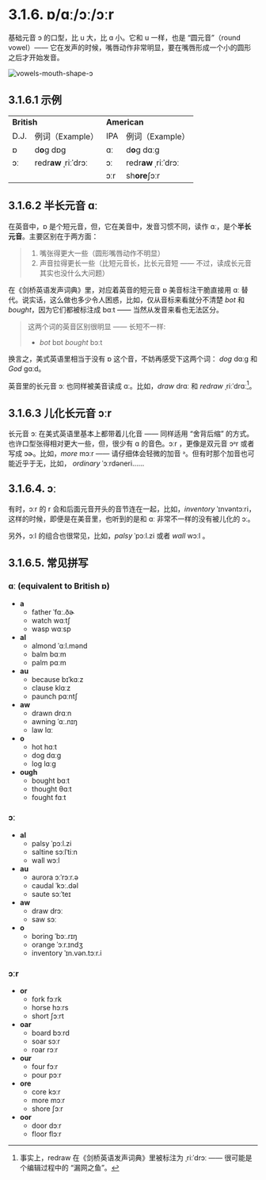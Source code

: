 # 3.1.6. <span class="pho">ɒ/ɑː/ɔː/ɔːr</span>

基础元音 <span class="pho">ɔ</span> 的口型，比 <span class="pho">u</span> 大，比 <span class="pho">ɑ</span> 小。它和 <span class="pho">u</span> 一样，也是 “圆元音”（round vowel）—— 它在发声的时候，嘴唇动作非常明显，要在嘴唇形成一个小的圆形之后才开始发音。

![vowels-mouth-shape-ɔ](/images/vowels-mouth-shape-ɔ.svg)

## 3.1.6.1 示例

<table>
<tbody>
<tr>
<td colspan="2"><strong>British</strong></td>
<td colspan="2"><strong>American</strong></td>
</tr>
<tr>
<td>D.J.</td>
<td>例词（Example）</td>
<td>IPA</td>
<td>例词（Example）</td>
</tr>
<tr>
<td><span class="pho">ɒ</span><span class="speak-word-inline" data-audio-uk-male="/audios/uk_phonetics_sound_sock_2023feb.mp3"></span></td>
<td>d<b>o</b>g <span class="pho alt">dɒɡ</span><span class="speak-word-inline" data-audio-uk-female="/audios/dog-uk-female.mp3" data-audio-uk-male="/audios/dog-uk-male.mp3"></span></td>
<td><span class="pho">ɑː</span><span class="speak-word-inline" data-audio-us-male="/audios/us_phonetics_sound_father_2023feb.mp3"></span></td>
<td>d<b>o</b>g <span class="pho alt">dɑːɡ</span><span class="speak-word-inline" data-audio-us-female="/audios/dog-us-female.mp3" data-audio-us-male="/audios/dog-us-male.mp3"></span></td>
</tr>
<tr>
<td><span class="pho">ɔː</span><span class="speak-word-inline" data-audio-uk-male="/audios/uk_phonetics_sound_horse_2023feb.mp3"></span></td>
<td>redr<b>aw</b> <span class="pho alt">ˌriːˈdrɔː</span><span class="speak-word-inline" data-audio-uk-female="/audios/redraw-uk-female.mp3" data-audio-uk-male="/audios/redraw-uk-male.mp3"></span></td>
<td><span class="pho">ɔː</span><span class="speak-word-inline" data-audio-us-male="/audios/us_phonetics_sound_horse_2023feb.mp3"></span></td>
<td>redr<b>aw</b> <span class="pho alt">ˌriːˈdrɔː</span><span class="speak-word-inline" data-audio-us-female="/audios/redraw-us-female.mp3" data-audio-us-male="/audios/redraw-us-male.mp3"></span></td>
</tr>
<tr>
<td></td>
<td></td>
<td><span class="pho">ɔːr</span><span class="speak-word-inline" data-audio-us-male="/audios/us_phonetics_sound_ho_rse_2023feb.mp3"></span></td>
<td>sh<b>ore</b><span class="pho alt">ʃɔːr</span><span class="speak-word-inline" data-audio-us-female="/audios/shore-us-female.mp3" data-audio-us-male="/audios/shore-us-male.mp3"></span></td>
</tr>
</tbody>
</table>

## 3.1.6.2 半长元音 <span class="pho">ɑː</span>

在英音中，<span class="pho">ɒ</span> 是个短元音，但，它在美音中，发音习惯不同，读作 <span class="pho">ɑː</span>，是个**半长元音**。主要区别在于两方面：

> 1. 嘴张得更大一些（圆形嘴唇动作不明显）
> 2. 声音拉得更长一些（比短元音长，比长元音短 —— 不过，读成长元音其实也没什么大问题）

在《剑桥英语发声词典》里，对应着英音的短元音 <span class="pho">ɒ</span> 美音标注干脆直接用 <span class="pho">ɑː</span> 替代。说实话，这么做也多少令人困惑，比如，仅从音标来看就分不清楚 *bot*<span class="speak-word-inline" data-audio-us-male="/audios/bot-us-male.mp3" data-audio-us-female="/audios/bot-us-female.mp3"></span> 和 *bought*<span class="speak-word-inline" data-audio-us-male="/audios/bought-us-male.mp3" data-audio-us-female="/audios/bought-us-female.mp3"></span>，因为它们都被标注成 <span class="pho alt">bɑːt</span> —— 当然从发音来看也无法区分。

> 这两个词的英音区别很明显 —— 长短不一样:
> * *bot* <span class="pho alt">bɒt</span> <span class="speak-word-inline" data-audio-uk-male="/audios/bot-uk-male.mp3" data-audio-uk-female="/audios/bot-uk-female.mp3"></span> *bought* <span class="pho alt">bɔːt</span> <span class="speak-word-inline" data-audio-uk-male="/audios/bought-uk-male.mp3" data-audio-uk-female="/audios/bought-uk-female.mp3"></span>

换言之，美式英语里相当于没有 <span class="pho">ɒ</span> 这个音，不妨再感受下这两个词： *dog* <span class="pho alt">dɑːg</span><span class="speak-word-inline" data-audio-us-male="/audios/dog-us-male.mp3" data-audio-us-female="/audios/dog-us-female.mp3"></span> 和 *God* <span class="pho alt">gɑːd</span><span class="speak-word-inline" data-audio-us-male="/audios/god-us-male.mp3" data-audio-us-female="/audios/god-us-female.mp3"></span>。

英音里的长元音 <span class="pho">ɔː</span> 也同样被美音读成 <span class="pho">ɑː</span>。比如，*draw* <span class="pho alt">drɑː</span><span class="speak-word-inline" data-audio-us-male="/audios/draw-us-male.mp3" data-audio-us-female="/audios/draw-us-female.mp3"></span> 和 *redraw* <span class="pho alt">ˌriːˈdrɑː</span><span class="speak-word-inline" data-audio-us-male="/audios/redraw-us-male.mp3" data-audio-us-female="/audios/redraw-us-female.mp3"></span>[^1]。

## 3.1.6.3 儿化长元音 <span class="pho">ɔːr</span>

长元音 <span class="pho">ɔː</span> 在美式英语里基本上都带着儿化音 —— 同样适用 “舍背后缩” 的方式。也许口型张得相对更大一些，但，很少有 <span class="pho">ɑ</span> 的音色。<span class="pho">ɔːr</span> ，更像是双元音 <span class="pho">ɔᵊr</span> 或者写成 <span class="pho">ɔɚ</span>。比如，*more* <span class="pho alt">mɔːr</span><span class="speak-word-inline" data-audio-us-male="/audios/more-us-male.mp3" data-audio-us-female="/audios/more-us-female.mp3"></span> —— 请仔细体会轻微的加音 <span class="pho">ᵊ</span>。但有时那个加音也可能近乎于无，比如， *ordinary* <span class="pho alt">ˈɔːrdəneri</span><span class="speak-word-inline" data-audio-us-male="/audios/ordinary-us-male.mp3" data-audio-us-female="/audios/ordinary-us-female.mp3"></span>……

## 3.1.6.4.  <span class="pho">ɔː</span>

有时，<span class="pho">ɔːr</span> 的 <span class="pho">r</span> 会和后面元音开头的音节连在一起，比如，*inventory* <span class="pho alt">ˈɪnvəntɔːri</span><span class="speak-word-inline" data-audio-us-male="/audios/inventory-us-male.mp3" data-audio-us-female="/audios/inventory-us-female.mp3"></span>，这样的时候，即便是在美音里，也听到的是和 <span class="pho">ɑː</span> 非常不一样的没有被儿化的 <span class="pho">ɔː</span>。

另外，<span class="pho">ɔːl</span> 的组合也很常见，比如，*palsy* <span class="pho alt">ˈpɔːl.zi</span> <span class="speak-word-inline" data-audio-us-male="/audios/palsy-us-male.mp3" data-audio-us-female="/audios/palsy-us-female.mp3"></span> 或者 *wall* <span class="pho alt">wɔːl</span> <span class="speak-word-inline" data-audio-us-male="/audios/wall-us-male.mp3" data-audio-us-female="/audios/wall-us-female.mp3"></span>。

## 3.1.6.5. 常见拼写

### <span class="pho">ɑː</span> (equivalent to British <span class="pho">ɒ</span>)

* **a**
  * father <span class="pho alt">ˈfɑː.ðɚ</span> <span class="speak-word-inline" data-audio-us-male="/audios/father-us-male.mp3" data-audio-us-female="/audios/father-us-female.mp3"></span>
  * watch <span class="pho alt">wɑːtʃ</span> <span class="speak-word-inline" data-audio-us-male="/audios/watch-us-male.mp3" data-audio-us-female="/audios/watch-us-female.mp3"></span>
  * wasp <span class="pho alt">wɑːsp</span> <span class="speak-word-inline" data-audio-us-male="/audios/wasp-us-male.mp3" data-audio-us-female="/audios/wasp-us-female.mp3"></span>
* **al**
  * almond <span class="pho alt">ˈɑːl.mənd</span> <span class="speak-word-inline" data-audio-us-male="/audios/almond-us-male.mp3" data-audio-us-female="/audios/almond-us-female.mp3"></span>
  * balm <span class="pho alt">bɑːm</span> <span class="speak-word-inline" data-audio-us-male="/audios/balm-us-male.mp3" data-audio-us-female="/audios/balm-us-female.mp3"></span>
  * palm <span class="pho alt">pɑːm</span> <span class="speak-word-inline" data-audio-us-male="/audios/palm-us-male.mp3" data-audio-us-female="/audios/palm-us-female.mp3"></span>
* **au**
  * because <span class="pho alt">bɪˈkɑːz</span> <span class="speak-word-inline" data-audio-us-male="/audios/because-us-male.mp3" data-audio-us-female="/audios/because-us-female.mp3"></span>
  * clause <span class="pho alt">klɑːz</span> <span class="speak-word-inline" data-audio-us-male="/audios/clause-us-male.mp3" data-audio-us-female="/audios/clause-us-female.mp3"></span>
  * paunch <span class="pho alt">pɑːntʃ</span> <span class="speak-word-inline" data-audio-us-male="/audios/paunch-us-male.mp3" data-audio-us-female="/audios/paunch-us-female.mp3"></span>
* **aw**
  * drawn <span class="pho alt">drɑːn</span> <span class="speak-word-inline" data-audio-us-male="/audios/drawn-us-male.mp3" data-audio-us-female="/audios/drawn-us-female.mp3"></span>
  * awning <span class="pho alt">ˈɑː.nɪŋ</span> <span class="speak-word-inline" data-audio-us-male="/audios/awning-us-male.mp3" data-audio-us-female="/audios/awning-us-female.mp3"></span>
  * law <span class="pho alt">lɑː</span> <span class="speak-word-inline" data-audio-us-male="/audios/law-us-male.mp3" data-audio-us-female="/audios/law-us-female.mp3"></span>
* **o**
  * hot <span class="pho alt">hɑːt</span> <span class="speak-word-inline" data-audio-us-male="/audios/hot-us-male.mp3" data-audio-us-female="/audios/hot-us-female.mp3"></span>
  * dog <span class="pho alt">dɑːɡ</span> <span class="speak-word-inline" data-audio-us-male="/audios/dog-us-male.mp3" data-audio-us-female="/audios/dog-us-female.mp3"></span>
  * log <span class="pho alt">lɑːɡ</span> <span class="speak-word-inline" data-audio-us-male="/audios/log-us-male.mp3" data-audio-us-female="/audios/log-us-female.mp3"></span>
* **ough**
  * bought <span class="pho alt">bɑːt</span> <span class="speak-word-inline" data-audio-us-male="/audios/bought-us-male.mp3" data-audio-us-female="/audios/bought-us-female.mp3"></span>
  * thought <span class="pho alt">θɑːt</span> <span class="speak-word-inline" data-audio-us-male="/audios/thought-us-male.mp3" data-audio-us-female="/audios/thought-us-female.mp3"></span>
  * fought <span class="pho alt">fɑːt</span> <span class="speak-word-inline" data-audio-us-male="/audios/fought-us-male.mp3" data-audio-us-female="/audios/fought-us-female.mp3"></span>

### <span class="pho">ɔː</span>

* **al**
  * palsy <span class="pho alt">ˈpɔːl.zi</span> <span class="speak-word-inline" data-audio-us-male="/audios/palsy-us-male.mp3" data-audio-us-female="/audios/palsy-us-female.mp3"></span>
  * saltine <span class="pho alt">sɔːlˈtiːn</span> <span class="speak-word-inline" data-audio-us-male="/audios/saltine-us-male.mp3" data-audio-us-female="/audios/saltine-us-female.mp3"></span>
  * wall <span class="pho alt">wɔːl</span> <span class="speak-word-inline" data-audio-us-male="/audios/wall-us-male.mp3" data-audio-us-female="/audios/wall-us-female.mp3"></span>
* **au**
  * aurora <span class="pho alt">ɔːˈrɔːr.ə</span> <span class="speak-word-inline" data-audio-us-male="/audios/aurora-us-male.mp3" data-audio-us-female="/audios/aurora-us-female.mp3"></span>
  * caudal <span class="pho alt">ˈkɔː.dəl</span> <span class="speak-word-inline" data-audio-us-male="/audios/caudal-us-male.mp3" data-audio-us-female="/audios/caudal-us-female.mp3"></span>
  * saute <span class="pho alt">sɔːˈteɪ</span> <span class="speak-word-inline" data-audio-us-male="/audios/saute-us-male.mp3" data-audio-us-female="/audios/saute-us-female.mp3"></span>
* **aw**
  * draw <span class="pho alt">drɔː</span> <span class="speak-word-inline" data-audio-us-male="/audios/draw-us-male.mp3" data-audio-us-female="/audios/draw-us-female.mp3"></span>
  * saw <span class="pho alt">sɔː</span> <span class="speak-word-inline" data-audio-us-male="/audios/saw-us-male.mp3" data-audio-us-female="/audios/saw-us-female.mp3"></span>
* **o**
  * boring <span class="pho alt">ˈbɔː.rɪŋ</span> <span class="speak-word-inline" data-audio-us-male="/audios/boring-us-male.mp3" data-audio-us-female="/audios/boring-us-female.mp3"></span>
  * orange <span class="pho alt">ˈɔːr.ɪndʒ</span> <span class="speak-word-inline" data-audio-us-male="/audios/orange-us-male.mp3" data-audio-us-female="/audios/orange-us-female.mp3"></span>
  * inventory <span class="pho alt">ˈɪn.vən.tɔːr.i</span> <span class="speak-word-inline" data-audio-us-male="/audios/inventory-us-male.mp3" data-audio-us-female="/audios/inventory-us-female.mp3"></span>

### <span class="pho">ɔːr</span>

* **or**
  * fork <span class="pho alt">fɔːrk</span> <span class="speak-word-inline" data-audio-us-male="/audios/fork-us-male.mp3" data-audio-us-female="/audios/fork-us-female.mp3"></span>
  * horse <span class="pho alt">hɔːrs</span> <span class="speak-word-inline" data-audio-us-male="/audios/horse-us-male.mp3" data-audio-us-female="/audios/horse-us-female.mp3"></span>
  * short <span class="pho alt">ʃɔːrt</span> <span class="speak-word-inline" data-audio-us-male="/audios/short-us-male.mp3" data-audio-us-female="/audios/short-us-female.mp3"></span>
* **oar**
  * board <span class="pho alt">bɔːrd</span> <span class="speak-word-inline" data-audio-us-male="/audios/board-us-male.mp3" data-audio-us-female="/audios/board-us-female.mp3"></span>
  * soar <span class="pho alt">sɔːr</span> <span class="speak-word-inline" data-audio-us-male="/audios/soar-us-male.mp3" data-audio-us-female="/audios/soar-us-female.mp3"></span>
  * roar <span class="pho alt">rɔːr</span> <span class="speak-word-inline" data-audio-us-male="/audios/roar-us-male.mp3" data-audio-us-female="/audios/roar-us-female.mp3"></span>
* **our**
  * four <span class="pho alt">fɔːr</span> <span class="speak-word-inline" data-audio-us-male="/audios/four-us-male.mp3" data-audio-us-female="/audios/four-us-female.mp3"></span>
  * pour <span class="pho alt">pɔːr</span> <span class="speak-word-inline" data-audio-us-male="/audios/pour-us-male.mp3" data-audio-us-female="/audios/pour-us-female.mp3"></span>
* **ore**
  * core <span class="pho alt">kɔːr</span> <span class="speak-word-inline" data-audio-us-male="/audios/core-us-male.mp3" data-audio-us-female="/audios/core-us-female.mp3"></span>
  * more <span class="pho alt">mɔːr</span> <span class="speak-word-inline" data-audio-us-male="/audios/more-us-male.mp3" data-audio-us-female="/audios/more-us-female.mp3"></span>
  * shore <span class="pho alt">ʃɔːr</span> <span class="speak-word-inline" data-audio-us-male="/audios/shore-us-male.mp3" data-audio-us-female="/audios/shore-us-female.mp3"></span>
* **oor**
  * door <span class="pho alt">dɔːr</span> <span class="speak-word-inline" data-audio-us-male="/audios/door-us-male.mp3" data-audio-us-female="/audios/door-us-female.mp3"></span>
  * floor <span class="pho alt">flɔːr</span> <span class="speak-word-inline" data-audio-us-male="/audios/floor-us-male.mp3" data-audio-us-female="/audios/floor-us-female.mp3"></span>

[^1]: 事实上，redraw 在《剑桥英语发声词典》里被标注为 <span class="pho alt">ˌriːˈdrɔː</span> —— 很可能是个编辑过程中的 “漏网之鱼”。